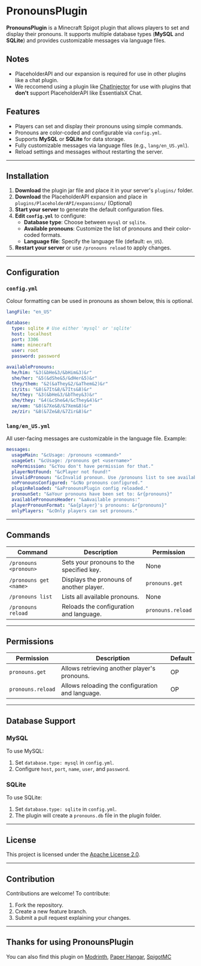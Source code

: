 # PronounsPlugin

**PronounsPlugin** is a Minecraft Spigot plugin that allows players to set and display their pronouns. It supports multiple database types (**MySQL** and **SQLite**) and provides customizable messages via language files.

## Notes

- PlaceholderAPI and our expansion is required for use in other plugins like a chat plugin.
- We reccomend using a plugin like [ChatInjector](https://www.spigotmc.org/resources/chatinjector-1-13.81201/) for use with plugins that **don't** support PlaceholderAPI like EssentialsX Chat.

## Features

- Players can set and display their pronouns using simple commands.
- Pronouns are color-coded and configurable via `config.yml`.
- Supports **MySQL** or **SQLite** for data storage.
- Fully customizable messages via language files (e.g., `lang/en_US.yml`).
- Reload settings and messages without restarting the server.

---

## Installation

1. **Download** the plugin jar file and place it in your server's `plugins/` folder.
2. **Download** the PlaceholderAPI expansion and place in `plugins/PlaceholderAPI/expansions/` (Optional)
2. **Start your server** to generate the default configuration files.
3. **Edit `config.yml`** to configure:
    - **Database type**: Choose between `mysql` or `sqlite`.
    - **Available pronouns**: Customize the list of pronouns and their color-coded formats.
    - **Language file**: Specify the language file (default: `en_US`).
4. **Restart your server** or use `/pronouns reload` to apply changes.

---

## Configuration

### `config.yml`

Colour formatting can be used in pronouns as shown below, this is optional.

```yaml
langFile: "en_US"

database:
  type: sqlite # Use either 'mysql' or 'sqlite'
  host: localhost
  port: 3306
  name: minecraft
  user: root
  password: password

availablePronouns:
  he/him: "&3(&bHe&3/&bHim&3)&r"
  she/her: "&5(&dShe&5/&dHer&5)&r"
  they/them: "&2(&aThey&2/&aThem&2)&r"
  it/its: "&8(&7It&8/&7Its&8)&r"
  he/they: "&3(&bHe&3/&bThey&3)&r"
  she/they: "&4(&cShe&4/&cThey&4)&r"
  xe/xem: "&8(&7Xe&8/&7Xem&8)&r"
  ze/zir: "&8(&7Ze&8/&7Zir&8)&r"
```

### `lang/en_US.yml`

All user-facing messages are customizable in the language file. Example:

```yaml
messages:
  usageMain: "&cUsage: /pronouns <command>"
  usageGet: "&cUsage: /pronouns get <username>"
  noPermission: "&cYou don't have permission for that."
  playerNotFound: "&cPlayer not found!"
  invalidPronoun: "&cInvalid pronoun. Use /pronouns list to see available options."
  noPronounsConfigured: "&cNo pronouns configured."
  pluginReloaded: "&aPronounsPlugin config reloaded."
  pronounSet: "&aYour pronouns have been set to: &r{pronouns}"
  availablePronounsHeader: "&aAvailable pronouns:"
  playerPronounFormat: "&a{player}'s pronouns: &r{pronouns}"
  onlyPlayers: "&cOnly players can set pronouns."
```

---

## Commands

| Command                | Description                                | Permission          |
|------------------------|--------------------------------------------|---------------------|
| `/pronouns <pronoun>`  | Sets your pronouns to the specified key.   | None                |
| `/pronouns get <name>` | Displays the pronouns of another player.   | `pronouns.get`      |
| `/pronouns list`       | Lists all available pronouns.              | None                |
| `/pronouns reload`     | Reloads the configuration and language.    | `pronouns.reload`   |

---

## Permissions

| Permission          | Description                              | Default |
|---------------------|------------------------------------------|---------|
| `pronouns.get`      | Allows retrieving another player's pronouns. | OP      |
| `pronouns.reload`   | Allows reloading the configuration and language. | OP      |

---

## Database Support

### MySQL
To use MySQL:
1. Set `database.type: mysql` in `config.yml`.
2. Configure `host`, `port`, `name`, `user`, and `password`.

### SQLite
To use SQLite:
1. Set `database.type: sqlite` in `config.yml`.
2. The plugin will create a `pronouns.db` file in the plugin folder.

---

## License
This project is licensed under the [Apache License 2.0](https://www.apache.org/licenses/LICENSE-2.0.txt).

---

## Contribution

Contributions are welcome! To contribute:
1. Fork the repository.
2. Create a new feature branch.
3. Submit a pull request explaining your changes.

---

## Thanks for using PronounsPlugin
You can also find this plugin on [Modrinth](https://modrinth.com/plugin/pronounsplugin), [Paper Hangar](https://hangar.papermc.io/Alfie51m/PronounsPlugin), [SpigotMC](https://www.spigotmc.org/resources/pronounsplugin.122068/)
